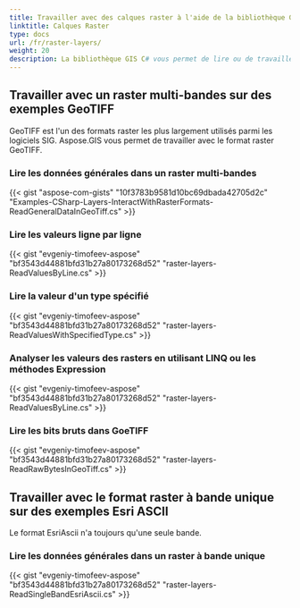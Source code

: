 ```yaml
---
title: Travailler avec des calques raster à l'aide de la bibliothèque GIS C#
linktitle: Calques Raster
type: docs
url: /fr/raster-layers/
weight: 20
description: La bibliothèque GIS C# vous permet de lire ou de travailler avec le format raster GeoTIFF, qui est l'un des formats raster les plus largement utilisés parmi les logiciels SIG.
---
```


## **Travailler avec un raster multi-bandes sur des exemples GeoTIFF**
GeoTIFF est l'un des formats raster les plus largement utilisés parmi les logiciels SIG. Aspose.GIS vous permet de travailler avec le format raster GeoTIFF.
### **Lire les données générales dans un raster multi-bandes**
{{< gist "aspose-com-gists" "10f3783b9581d10bc69dbada42705d2c" "Examples-CSharp-Layers-InteractWithRasterFormats-ReadGeneralDataInGeoTiff.cs" >}}
### **Lire les valeurs ligne par ligne**
{{< gist "evgeniy-timofeev-aspose" "bf3543d44881bfd31b27a80173268d52" "raster-layers-ReadValuesByLine.cs" >}}
### **Lire la valeur d'un type spécifié**
{{< gist "evgeniy-timofeev-aspose" "bf3543d44881bfd31b27a80173268d52" "raster-layers-ReadValuesWithSpecifiedType.cs" >}}
### **Analyser les valeurs des rasters en utilisant LINQ ou les méthodes Expression**
{{< gist "evgeniy-timofeev-aspose" "bf3543d44881bfd31b27a80173268d52" "raster-layers-ReadValuesByLine.cs" >}}
### **Lire les bits bruts dans GoeTIFF**
{{< gist "evgeniy-timofeev-aspose" "bf3543d44881bfd31b27a80173268d52" "raster-layers-ReadRawBytesInGeoTiff.cs" >}}

## **Travailler avec le format raster à bande unique sur des exemples Esri ASCII**
Le format EsriAscii n'a toujours qu'une seule bande.
### **Lire les données générales dans un raster à bande unique**
{{< gist "evgeniy-timofeev-aspose" "bf3543d44881bfd31b27a80173268d52" "raster-layers-ReadSingleBandEsriAscii.cs" >}}
